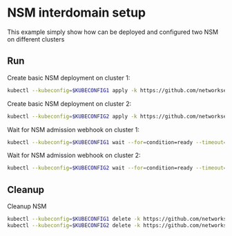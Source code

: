 # NSM interdomain setup


This example simply show how can be deployed and configured two NSM on different clusters

## Run

Create basic NSM deployment on cluster 1:

```bash
kubectl --kubeconfig=$KUBECONFIG1 apply -k https://github.com/networkservicemesh/deployments-k8s/examples/interdomain/nsm/cluster1?ref=6e7c2ccf47c6d3e1d55e094c63bc688066940ac4
```

Create basic NSM deployment on cluster 2:

```bash
kubectl --kubeconfig=$KUBECONFIG2 apply -k https://github.com/networkservicemesh/deployments-k8s/examples/interdomain/nsm/cluster2?ref=6e7c2ccf47c6d3e1d55e094c63bc688066940ac4
```

Wait for NSM admission webhook on cluster 1:

```bash
kubectl --kubeconfig=$KUBECONFIG1 wait --for=condition=ready --timeout=1m pod -n nsm-system -l app=admission-webhook-k8s
```

Wait for NSM admission webhook on cluster 2:

```bash
kubectl --kubeconfig=$KUBECONFIG2 wait --for=condition=ready --timeout=1m pod -n nsm-system -l app=admission-webhook-k8s
```

## Cleanup

Cleanup NSM
```bash
kubectl --kubeconfig=$KUBECONFIG1 delete -k https://github.com/networkservicemesh/deployments-k8s/examples/interdomain/nsm/cluster1?ref=6e7c2ccf47c6d3e1d55e094c63bc688066940ac4
kubectl --kubeconfig=$KUBECONFIG2 delete -k https://github.com/networkservicemesh/deployments-k8s/examples/interdomain/nsm/cluster2?ref=6e7c2ccf47c6d3e1d55e094c63bc688066940ac4
```
